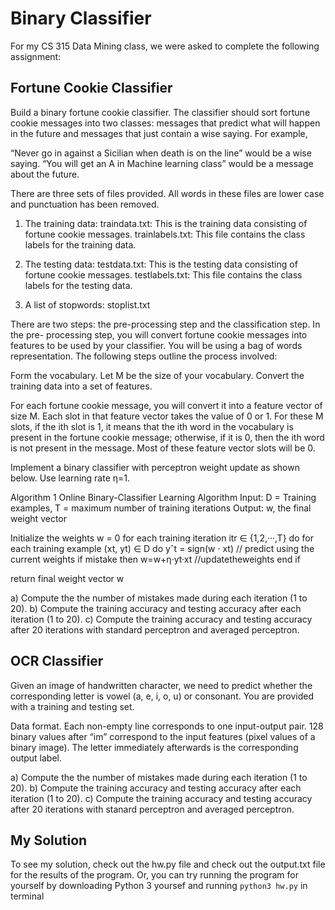 # Binary Classifier

For my CS 315 Data Mining class, we were asked to complete the following assignment:

## Fortune Cookie Classifier

Build a binary fortune cookie classifier. The classifier should sort fortune cookie messages into two classes: messages that predict what will happen in the future and messages that just contain a wise saying. For example,

“Never go in against a Sicilian when death is on the line” would be a wise saying.
“You will get an A in Machine learning class” would be a message about the future.

There are three sets of files provided. All words in these files are lower case and punctuation has been removed.

1. The training data:
   traindata.txt: This is the training data consisting of fortune cookie messages.
   trainlabels.txt: This file contains the class labels for the training data.

2. The testing data:
   testdata.txt: This is the testing data consisting of fortune cookie messages.
   testlabels.txt: This file contains the class labels for the testing data.

3. A list of stopwords: stoplist.txt

There are two steps: the pre-processing step and the classification step. In the pre- processing step, you will convert fortune cookie messages into features to be used by your classifier. You will be using a bag of words representation. The following steps outline the process involved:

Form the vocabulary. Let M be the size of your vocabulary.
Convert the training data into a set of features. 

For each fortune cookie message, you will convert it into a feature vector of size M. Each slot in that feature vector takes the value of 0 or 1. For these M slots, if the ith slot is 1, it means that the ith word in the vocabulary is present in the fortune cookie message; otherwise, if it is 0, then the ith word is not present in the message. Most of these feature vector slots will be 0. 

Implement a binary classifier with perceptron weight update as shown below. Use learning rate η=1.

Algorithm 1 Online Binary-Classifier Learning Algorithm
Input: D = Training examples, T = maximum number of training iterations Output: w, the final weight vector

Initialize the weights w = 0
for each training iteration itr ∈ {1,2,···,T} do
   for each training example (xt, yt) ∈ D do
      yˆt = sign(w · xt) // predict using the current weights
      if mistake then
         w=w+η·yt·xt //updatetheweights end if
      
return final weight vector w


a) Compute the the number of mistakes made during each iteration (1 to 20).
b) Compute the training accuracy and testing accuracy after each iteration (1 to 20).
c) Compute the training accuracy and testing accuracy after 20 iterations with standard perceptron and averaged perceptron.

## OCR Classifier

Given an image of handwritten character, we need to predict whether the corresponding letter is vowel (a, e, i, o, u) or consonant. You are provided with a training and testing set.

Data format. Each non-empty line corresponds to one input-output pair. 128 binary values after “im” correspond to the input features (pixel values of a binary image). The letter immediately afterwards is the corresponding output label.

a) Compute the the number of mistakes made during each iteration (1 to 20).
b) Compute the training accuracy and testing accuracy after each iteration (1 to 20).
c) Compute the training accuracy and testing accuracy after 20 iterations with stanard perceptron and averaged perceptron.


## My Solution

To see my solution, check out the hw.py file and check out the output.txt file for the results of the program. Or, you can try running the program for yourself by downloading Python 3 yoursef and running `python3 hw.py` in terminal
